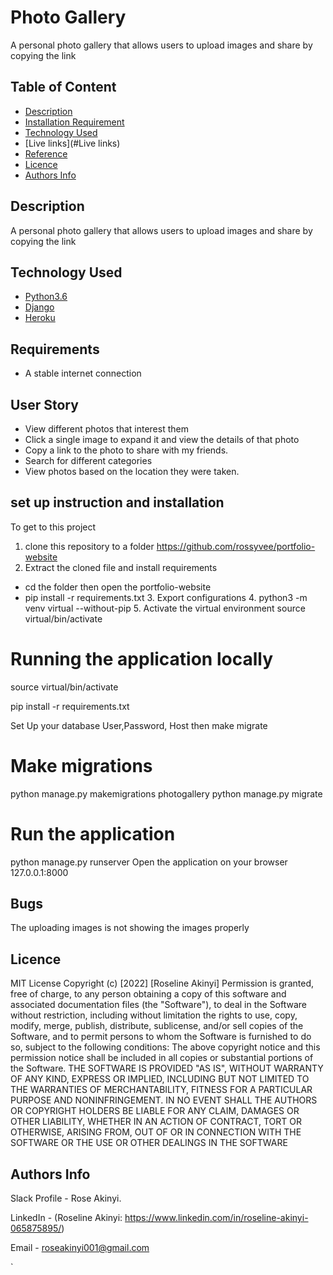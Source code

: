 # Photo Gallery

A personal photo gallery that allows users to upload images and share by copying the link
## Table of Content
+ [Description](#description)
+ [Installation Requirement]( Requisites)
+ [Technology Used](technology-used)
+ [Live links](#Live links)
+ [Reference](#reference)
+ [Licence](#licence)
+ [Authors Info](#aut)

## Description
A personal photo gallery that allows users to upload images and share by copying the link
## Technology Used
* [Python3.6](https://www.python.org/)
* [Django](https://www.djangoproject.com/)
* [Heroku](https://heroku.com)
## Requirements
* A stable internet connection
## User Story
* View different photos that interest them
* Click a single image to expand it and view the details of that photo
* Copy a link to the photo to share with my friends.
* Search for different categories
* View photos based on the location they were taken.
## set up instruction and installation
To get to this project
 1. clone this repository to a folder https://github.com/rossyvee/portfolio-website
 2. Extract the cloned file and install requirements
* cd the folder then open the portfolio-website
* pip install -r requirements.txt
  3. Export configurations
  4. python3 -m venv virtual --without-pip
  5. Activate the virtual environment source virtual/bin/activate
# Running the application locally

source virtual/bin/activate

pip install -r requirements.txt

Set Up your database User,Password, Host then make migrate

# Make migrations
python manage.py makemigrations photogallery
python manage.py migrate 

# Run the application
python manage.py runserver
Open the application on your browser 127.0.0.1:8000

## Bugs
The uploading images is not showing the images properly
  ## Licence
MIT License
Copyright (c) [2022] [Roseline Akinyi]
Permission is  granted, free of charge, to any person obtaining a copy
of this software and associated documentation files (the "Software"), to deal
in the Software without restriction, including without limitation the rights
to use, copy, modify, merge, publish, distribute, sublicense, and/or sell
copies of the Software, and to permit persons to whom the Software is
furnished to do so, subject to the following conditions:
The above copyright notice and this permission notice shall be included in all
copies or substantial portions of the Software.
THE SOFTWARE IS PROVIDED "AS IS", WITHOUT WARRANTY OF ANY KIND, EXPRESS OR
IMPLIED, INCLUDING BUT NOT LIMITED TO THE WARRANTIES OF MERCHANTABILITY,
FITNESS FOR A PARTICULAR PURPOSE AND NONINFRINGEMENT. IN NO EVENT SHALL THE
AUTHORS OR COPYRIGHT HOLDERS BE LIABLE FOR ANY CLAIM, DAMAGES OR OTHER
LIABILITY, WHETHER IN AN ACTION OF CONTRACT, TORT OR OTHERWISE, ARISING FROM,
OUT OF OR IN CONNECTION WITH THE SOFTWARE OR THE USE OR OTHER DEALINGS IN THE
SOFTWARE
## Authors Info
Slack Profile - Rose Akinyi.

LinkedIn - (Roseline Akinyi: https://www.linkedin.com/in/roseline-akinyi-065875895/)

Email - roseakinyi001@gmail.com


`